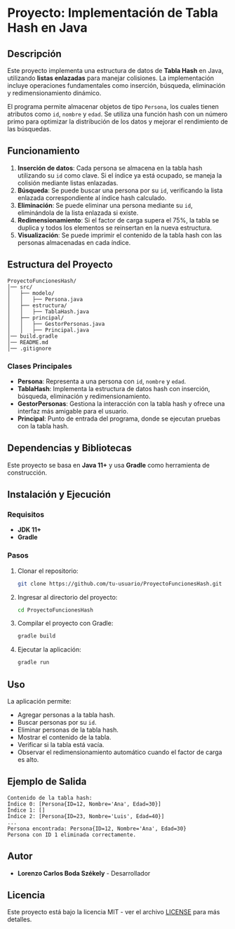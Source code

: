 # Proyecto: Implementación de Tabla Hash en Java

## Descripción

Este proyecto implementa una estructura de datos de **Tabla Hash** en Java, utilizando **listas enlazadas** para manejar colisiones. La implementación incluye operaciones fundamentales como inserción, búsqueda, eliminación y redimensionamiento dinámico. 

El programa permite almacenar objetos de tipo `Persona`, los cuales tienen atributos como `id`, `nombre` y `edad`. Se utiliza una función hash con un número primo para optimizar la distribución de los datos y mejorar el rendimiento de las búsquedas.

## Funcionamiento

1. **Inserción de datos**: Cada persona se almacena en la tabla hash utilizando su `id` como clave. Si el índice ya está ocupado, se maneja la colisión mediante listas enlazadas.
2. **Búsqueda**: Se puede buscar una persona por su `id`, verificando la lista enlazada correspondiente al índice hash calculado.
3. **Eliminación**: Se puede eliminar una persona mediante su `id`, eliminándola de la lista enlazada si existe.
4. **Redimensionamiento**: Si el factor de carga supera el 75%, la tabla se duplica y todos los elementos se reinsertan en la nueva estructura.
5. **Visualización**: Se puede imprimir el contenido de la tabla hash con las personas almacenadas en cada índice.

## Estructura del Proyecto

```
ProyectoFuncionesHash/
│── src/
│   ├── modelo/
│   │   ├── Persona.java
│   ├── estructura/
│   │   ├── TablaHash.java
│   ├── principal/
│   │   ├── GestorPersonas.java
│   │   ├── Principal.java
│── build.gradle
│── README.md
│── .gitignore
```

### Clases Principales

- **Persona**: Representa a una persona con `id`, `nombre` y `edad`.
- **TablaHash**: Implementa la estructura de datos hash con inserción, búsqueda, eliminación y redimensionamiento.
- **GestorPersonas**: Gestiona la interacción con la tabla hash y ofrece una interfaz más amigable para el usuario.
- **Principal**: Punto de entrada del programa, donde se ejecutan pruebas con la tabla hash.

## Dependencias y Bibliotecas

Este proyecto se basa en **Java 11+** y usa **Gradle** como herramienta de construcción.

## Instalación y Ejecución

### Requisitos

- **JDK 11+**
- **Gradle**

### Pasos

1. Clonar el repositorio:
   ```sh
   git clone https://github.com/tu-usuario/ProyectoFuncionesHash.git
   ```
2. Ingresar al directorio del proyecto:
   ```sh
   cd ProyectoFuncionesHash
   ```
3. Compilar el proyecto con Gradle:
   ```sh
   gradle build
   ```
4. Ejecutar la aplicación:
   ```sh
   gradle run
   ```

## Uso

La aplicación permite:

- Agregar personas a la tabla hash.
- Buscar personas por su `id`.
- Eliminar personas de la tabla hash.
- Mostrar el contenido de la tabla.
- Verificar si la tabla está vacía.
- Observar el redimensionamiento automático cuando el factor de carga es alto.

## Ejemplo de Salida

```
Contenido de la tabla hash:
Índice 0: [Persona{ID=12, Nombre='Ana', Edad=30}]
Índice 1: []
Índice 2: [Persona{ID=23, Nombre='Luis', Edad=40}]
...
Persona encontrada: Persona{ID=12, Nombre='Ana', Edad=30}
Persona con ID 1 eliminada correctamente.
```

## Autor

- **Lorenzo Carlos Boda Székely** - Desarrollador

## Licencia

Este proyecto está bajo la licencia MIT - ver el archivo [LICENSE](LICENSE) para más detalles.

